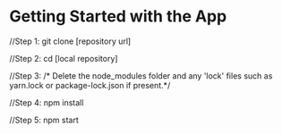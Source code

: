 # Getting Started with the App

//Step 1:
git clone [repository url]

//Step 2:
cd [local repository]

//Step 3: 
/* Delete the node_modules folder and any 'lock' files such as 
yarn.lock or package-lock.json if present.*/

//Step 4: 
npm install

//Step 5:
npm start
